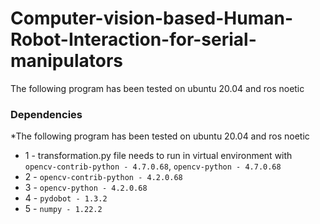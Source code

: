 # Computer-vision-based-Human-Robot-Interaction-for-serial-manipulators
The following program has been tested on ubuntu 20.04 and ros noetic

### Dependencies
*The following program has been tested on ubuntu 20.04 and ros noetic
* 1 - transformation.py file needs to run in virtual environment with `opencv-contrib-python - 4.7.0.68`, `opencv-python - 4.7.0.68`  
* 2 - `opencv-contrib-python - 4.2.0.68`
* 3 - `opencv-python - 4.2.0.68`
* 4 - `pydobot - 1.3.2`
* 5 - `numpy - 1.22.2`
